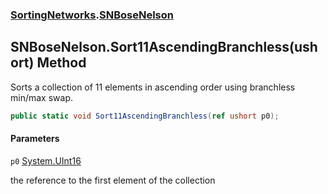 ### [SortingNetworks](SortingNetworks.md 'SortingNetworks').[SNBoseNelson](SortingNetworks.SNBoseNelson.md 'SortingNetworks.SNBoseNelson')

## SNBoseNelson.Sort11AscendingBranchless(ushort) Method

Sorts a collection of 11 elements in ascending order using branchless min/max swap.

```csharp
public static void Sort11AscendingBranchless(ref ushort p0);
```
#### Parameters

<a name='SortingNetworks.SNBoseNelson.Sort11AscendingBranchless(ushort).p0'></a>

`p0` [System.UInt16](https://docs.microsoft.com/en-us/dotnet/api/System.UInt16 'System.UInt16')

the reference to the first element of the collection